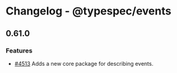 # Changelog - @typespec/events

## 0.61.0

### Features

- [#4513](https://github.com/microsoft/typespec/pull/4513) Adds a new core package for describing events.

